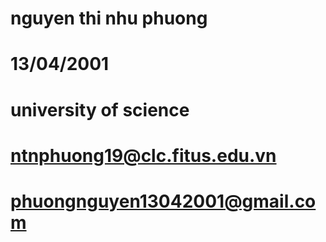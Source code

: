 # nguyen thi nhu phuong
# 13/04/2001
# university of science
# ntnphuong19@clc.fitus.edu.vn
# phuongnguyen13042001@gmail.com
